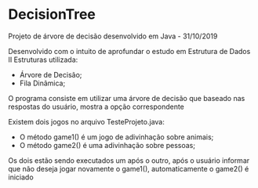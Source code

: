 # DecisionTree
Projeto de árvore de decisão desenvolvido em Java - 31/10/2019

Desenvolvido com o intuito de aprofundar o estudo em Estrutura de Dados II
Estruturas utilizada:
- Árvore de Decisão;
- Fila Dinâmica;

O programa consiste em utilizar uma árvore de decisão que baseado nas respostas do usuário, mostra a opção correspondente

Existem dois jogos no arquivo TesteProjeto.java:
- O método game1() é um jogo de adivinhação sobre animais;
- O método game2() é uma adivinhação sobre pessoas;

Os dois estão sendo executados um após o outro, após o usuário informar que não deseja jogar novamente o game1(), automaticamente o game2() é iniciado
